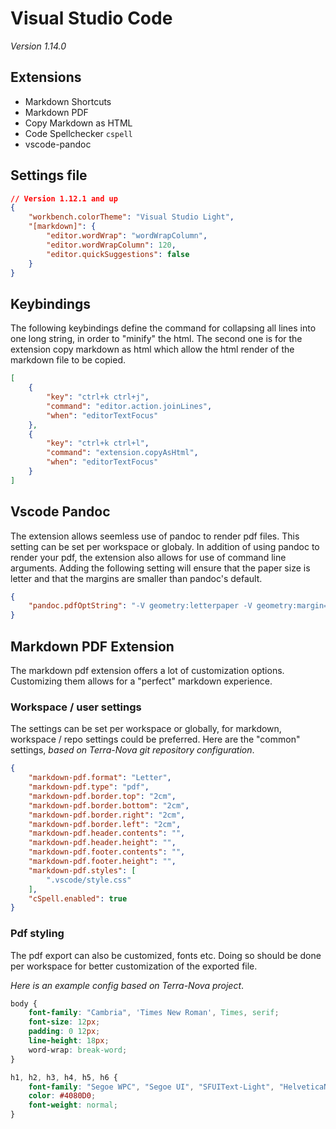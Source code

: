 # Visual Studio Code

_Version 1.14.0_

## Extensions

* Markdown Shortcuts
* Markdown PDF
* Copy Markdown as HTML
* Code Spellchecker `cspell`
* vscode-pandoc

## Settings file

```json
// Version 1.12.1 and up
{
    "workbench.colorTheme": "Visual Studio Light",
    "[markdown]": {
        "editor.wordWrap": "wordWrapColumn",
        "editor.wordWrapColumn": 120,
        "editor.quickSuggestions": false
    }
}
```

## Keybindings
The following keybindings define the command for collapsing all lines into one long string, in order to "minify" the html. The second one is for the extension copy markdown as html which allow the html render of the markdown file to be copied.

```json
[
    {
        "key": "ctrl+k ctrl+j",
        "command": "editor.action.joinLines",
        "when": "editorTextFocus"
    },
    {
        "key": "ctrl+k ctrl+l",
        "command": "extension.copyAsHtml",
        "when": "editorTextFocus"
    }
]
```

## Vscode Pandoc
The extension allows seemless use of pandoc to render pdf files. This setting can be set per workspace or globaly. In addition of using pandoc to render your pdf, the extension also allows for use of command line arguments. Adding the following setting will ensure that the paper size is letter and that the margins are smaller than pandoc's default.

```json
{
    "pandoc.pdfOptString": "-V geometry:letterpaper -V geometry:margin=3cm"
}
```

## Markdown PDF Extension
The markdown pdf extension offers a lot of customization options. Customizing them allows for a "perfect" markdown experience.

### Workspace / user settings
The settings can be set per workspace or globally, for markdown, workspace / repo settings could be preferred. Here are the "common" settings, *based on Terra-Nova git repository configuration*.

```json
{
    "markdown-pdf.format": "Letter",
    "markdown-pdf.type": "pdf",
    "markdown-pdf.border.top": "2cm",
    "markdown-pdf.border.bottom": "2cm",
    "markdown-pdf.border.right": "2cm",
    "markdown-pdf.border.left": "2cm",
    "markdown-pdf.header.contents": "",
    "markdown-pdf.header.height": "",
    "markdown-pdf.footer.contents": "",
    "markdown-pdf.footer.height": "",
    "markdown-pdf.styles": [
        ".vscode/style.css"
    ],
    "cSpell.enabled": true
}
```

### Pdf styling
The pdf export can also be customized, fonts etc. Doing so should be done per workspace for better customization of the exported file.

_Here is an example config based on Terra-Nova project_.

```css
body {
	font-family: "Cambria", 'Times New Roman', Times, serif;
	font-size: 12px;
	padding: 0 12px;
	line-height: 18px;
	word-wrap: break-word;
}

h1, h2, h3, h4, h5, h6 {
	font-family: "Segoe WPC", "Segoe UI", "SFUIText-Light", "HelveticaNeue-Light", sans-serif, "Droid Sans Fallback";
	color: #4080D0;
	font-weight: normal;
}
```
